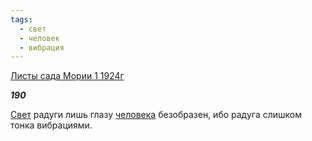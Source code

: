```yaml
---
tags:
  - свет
  - человек
  - вибрация
---
```

[Листы сада Мории 1 1924г](https://127.0.0.1:4002/agni/1924)

___190___

[Свет](../../../tags/#свет) радуги лишь глазу [человека](../../../tags/#человек) безобразен, ибо радуга слишком тонка вибрациями.   

